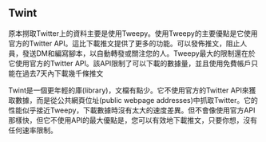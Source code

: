 ## Twint
原本撈取Twitter上的資料主要是使用Tweepy。使用Tweepy的主要優點是它使用官方的Twitter API。這比下載推文提供了更多的功能。可以發佈推文，阻止人員，發送DM和編寫腳本，以自動轉發或關注您的人。Tweepy最大的限制還在於它使用官方的Twitter API。該API限制了可以下載的數據量，並且使用免費帳戶只能在過去7天內下載幾千條推文

Twint是一個更年輕的庫(library)，文檔有點少。它不使用官方的Twitter API來獲取數據，而是從公共網頁位址(public webpage addresses)中抓取Twitter。它的性能似乎接近Tweepy，下載數據時沒有太大的速度差異。但不會像使用官方API那樣快，但它不使用API的最大優點是，您可以有效地下載推文，只要你想，沒有任何速率限制。
